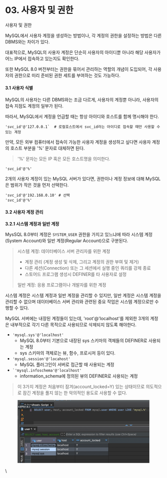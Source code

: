# 03. 사용자 및 권한

사용자 및 권한

MySQL에서 사용자 계정을 생성하는 방법이나, 각 계정의 권한을 설정하는 방법은 다른 DBMS와는 차이가 있다.

대표적으로, MySQL의 사용자 계정은 단순히 사용자의 아이디뿐 아니라 해당 사용자가 어느 IP에서 접속하고 있는지도 확인한다.

또한 MySQL 8.0 버전부터는 권한을 묶어서 관리하는 역할의 개념이 도입되어, 각 사용자의 권한으로 미리 준비된 권한 세트를 부여하는 것도 가능하다.

#### 3.1 사용자 식별

MySQL의 사용자는 다른 DBMS와는 조금 다르게, 사용자의 계정뿐 아니라, 사용자의 접속 지점도 계정의 일부가 된다.

따라서, MySQL에서 계정을 언급할 때는 항상 아이디와 호스트를 함께 명시해야 한다.

```
'svc_id'@'127.0.0.1`  # 로컬호스트에서 svc_id라는 아이디로 접속할 때만 사용할 수 있는 계정
```

만약, 모든 외부 컴퓨터에서 접속이 가능한 사용자 계정을 생성하고 싶다면 사용자 계정의 호스트 부분을 '%' 문자로 대체하면 된다.

> '%' 문자는 모든 IP 혹은 모든 호스트명을 의미한다.

```
'svc_id'@'%'
```

2개의 사용자 계정이 있는 MySQL 서버가 있다면, 권한이나 계정 정보에 대해 MySQL은 범위가 작은 것을 먼저 선택한다.

```
'svc_id'@'192.168.0.10' # 선택
'svc_id'@'%'
```

#### 3.2 사용자 계정 관리

**3.2.1 시스템 계정과 일반 계정**

MysSQL 8.0부터 계정은 `SYSTEM_USER` 권한을 가지고 있느냐에 따라 시스템 계정(System Account)와 일반 계정(Regular Account)으로 구분된다.

> 시스템 계정: 데이터베이스 서버 관리자를 위한 계정
>
> * 계정 관리 (계정 생성 및 삭제, 그리고 계정의 권한 부여 및 제거)
> * 다른 세션(Connection) 또는 그 세션에서 실행 중인 쿼리를 강제 종료
> * 스토어드 프로그램 생성시 DEFINER를 타 사용자로 설정
>
> 일반 계정: 응용 프로그램이나 개발자를 위한 계정

시스템 계정은 시스템 계정과 일반 계정을 관리할 수 있지만, 일반 계정은 시스템 계정을 관리할 수 없으며 데이터베이스 서버 관리와 관련된 중요 작업은 시스템 계정으로만 수행할 수 있다.

MySQL 서버에는 내장된 계정들이 있는데, 'root'@'localhost'를 제외한 3개의 계정은 내부적으로 각기 다른 목적으로 사용되므로 삭제되지 않도록 해야한다.

* `'mysql.sys'@'localhost'`
  * MySQL 8.0부터 기본으로 내장된 sys 스키마의 객체들의 DEFINER로 사용되는 계정
  * sys 스키마의 객체로는 뷰, 함수, 프로시저 등이 있다.
* `'mysql.session'@'locahost'`
  * MySQL 플러그인이 서버로 접근할 때 사용되는 계정
* `` `'mysql.infoschema'@'localhost' ``
  * information\_schema에 정의된 뷰의 DEFINER로 사용되는 계정

> 이 3가지 계정은 처음부터 잠겨(account\_locked=Y) 있는 상태이므로 의도적으로 잠긴 계정을 풀지 않는 한 악의적인 용도로 사용할 수 없다.

<figure><img src="../../.gitbook/assets/image (1).png" alt=""><figcaption></figcaption></figure>

\
